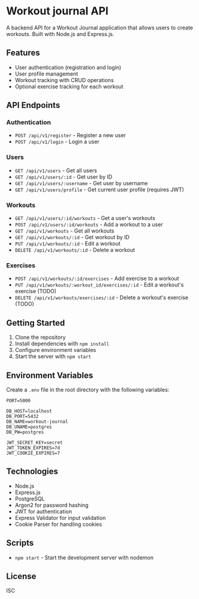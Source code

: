 # Workout journal API 

A backend API for a Workout Journal application that allows users to create workouts. 
Built with Node.js and Express.js.

## Features

- User authentication (registration and login)
- User profile management
- Workout tracking with CRUD operations
- Optional exercise tracking for each workout

## API Endpoints

### Authentication

- `POST /api/v1/register` - Register a new user
- `POST /api/v1/login` - Login a user

### Users

- `GET /api/v1/users` - Get all users
- `GET /api/v1/users/:id` - Get user by ID
- `GET /api/v1/users/:username` - Get user by username
- `GET /api/v1/users/profile` - Get current user profile (requires JWT)

### Workouts

- `GET /api/v1/users/:id/workouts` - Get a user's workouts
- `POST /api/v1/users/:id/workouts` - Add a workout to a user
- `GET /api/v1/workouts` - Get all workouts
- `GET /api/v1/workouts/:id` - Get workout by ID
- `PUT /api/v1/workouts/:id` - Edit a workout
- `DELETE /api/v1/workouts/:id` - Delete a workout

### Exercises 

- `POST /api/v1/workouts/:id/exercises` - Add exercise to a workout
- `PUT /api/v1/workouts/:workout_id/exercises/:id` - Edit a workout's exercise (TODO)
- `DELETE /api/v1/workouts/exercises/:id` - Delete a workout's exercise (TODO)

## Getting Started

1. Clone the repository
2. Install dependencies with `npm install`
3. Configure environment variables
4. Start the server with `npm start`

## Environment Variables

Create a `.env` file in the root directory with the following variables:

```
PORT=5000

DB_HOST=localhost
DB_PORT=5432
DB_NAME=workout-journal
DB_UNAME=postgres
DB_PW=postgres

JWT_SECRET_KEY=secret
JWT_TOKEN_EXPIRES=7d
JWT_COOKIE_EXPIRES=7
```

## Technologies

- Node.js
- Express.js
- PostgreSQL
- Argon2 for password hashing
- JWT for authentication
- Express Validator for input validation
- Cookie Parser for handling cookies

## Scripts

- `npm start` - Start the development server with nodemon

## License

ISC

